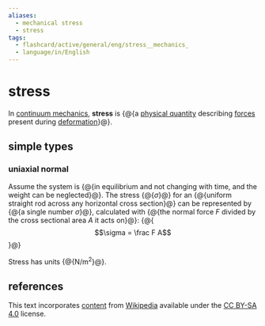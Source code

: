 ```yaml
---
aliases:
  - mechanical stress
  - stress
tags:
  - flashcard/active/general/eng/stress__mechanics_
  - language/in/English
---
```


# stress

In [continuum mechanics](continnum%20mechanics.md), __stress__ is {@{a [physical quantity](physical%20quantity.md) describing [forces](force.md) present during [deformation](deformation%20(physics).md)}@}.

## simple types

### uniaxial normal

Assume the system is {@{in equilibrium and not changing with time, and the weight can be neglected}@}. The stress {@{$\sigma$}@} for an {@{uniform straight rod across any horizontal cross section}@} can be represented by {@{a single number $\sigma$}@}, calculated with {@{the normal force $F$ divided by the cross sectional area $A$ it acts on}@}: {@{$$\sigma = \frac F A$$}@}

Stress has units {@{N/m<sup>2</sup>}@}.

## references

This text incorporates [content](https://en.wikipedia.org/wiki/stress_(mechanics)) from [Wikipedia](Wikipedia.md) available under the [CC BY-SA 4.0](https://creativecommons.org/licenses/by-sa/4.0/) license.
